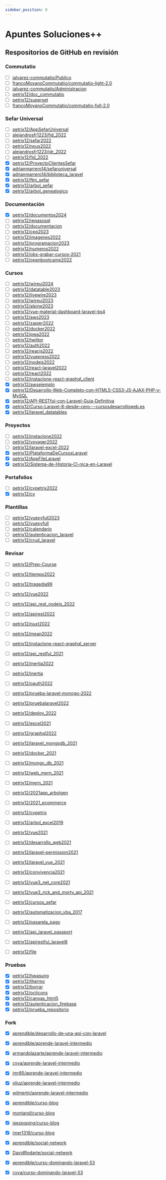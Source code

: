 ```yaml
---
sidebar_position: 0
---
```


# Apuntes Soluciones++

## Respositorios de GitHub en revisión
### Commutatio
- [ ] [jalvarez-commutatio/Publico](https://github.com/jalvarez-commutatio/Publico)
- [ ] [francoMoyanoCommutatio/commutatio-light-2.0](https://github.com/francoMoyanoCommutatio/commutatio-light-2.0)
- [ ] [jalvarez-commutatio/Administracion](https://github.com/jalvarez-commutatio/Administracion)
- [ ] [petrix12/doc_commutatio](https://github.com/petrix12/doc_commutatio)
- [ ] [petrix12/superset](https://github.com/petrix12/superset)
- [ ] [francoMoyanoCommutatio/commutatio-full-2.0](https://github.com/francoMoyanoCommutatio/commutatio-full-2.0)
### Sefar Universal
- [ ] [petrix12/AppSefarUniversal](https://github.com/petrix12/AppSefarUniversal)
- [ ] [alejandrosfr1223/fid_2022](https://github.com/alejandrosfr1223/fid_2022)
- [ ] [petrix12/sefar2022](https://github.com/petrix12/sefar2022)
- [ ] [petrix12/nous2022](https://github.com/petrix12/nous2022)
- [ ] [alejandrosfr1223/jdr_2022](https://github.com/alejandrosfr1223/jdr_2022)
- [ ] [petrix12/fid_2022](https://github.com/petrix12/fid_2022)
- [X] [petrix12/ProyectoClientesSefar](https://github.com/petrix12/ProyectoClientesSefar)
- [X] [adrianmarrero14/sefaruniversal](https://github.com/adrianmarrero14/sefaruniversal)
- [X] [adrianmarrero14/biblioteca_laravel](https://github.com/adrianmarrero14/biblioteca_laravel)
- [X] [petrix12/ftm_sefar](https://github.com/petrix12/ftm_sefar)
- [X] [petrix12/arbol_sefar](https://github.com/petrix12/arbol_sefar)
- [X] [petrix12/arbol_genealogico](https://github.com/petrix12/arbol_genealogico)
### Documentación
- [x] [petrix12/documentos2024](https://github.com/petrix12/documentos2024)
- [ ] [petrix12/repasosql](https://github.com/petrix12/repasosql)
- [ ] [petrix12/documentacion](https://github.com/petrix12/documentacion)
- [ ] [petrix12/cpp2023](https://github.com/petrix12/cpp2023)
- [ ] [petrix12/imagenes2022](https://github.com/petrix12/imagenes2022)
- [ ] [petrix12/programacion2023](https://github.com/petrix12/programacion2023)
- [ ] [petrix12/numeros2022](https://github.com/petrix12/numeros2022)
- [ ] [petrix12/obs-grabar-cursos-2021](https://github.com/petrix12/obs-grabar-cursos-2021)
- [ ] [petrix12/openbootcamp2022](https://github.com/petrix12/openbootcamp2022)
### Cursos
- [ ] [petrix12/wireui2024](https://github.com/petrix12/wireui2024)
- [ ] [petrix12/datatable2023](https://github.com/petrix12/datatable2023)
- [ ] [petrix12/livewire2023](https://github.com/petrix12/livewire2023)
- [ ] [petrix12/wireui2023](https://github.com/petrix12/wireui2023)
- [ ] [petrix12/alpine2023](https://github.com/petrix12/alpine2023)
- [ ] [petrix12/vue-material-dashboard-laravel-bs4](https://github.com/petrix12/vue-material-dashboard-laravel-bs4)
- [ ] [petrix12/aws2023](https://github.com/petrix12/aws2023)
- [ ] [petrix12/zapier2022](https://github.com/petrix12/zapier2022)
- [ ] [petrix12/docker2022](https://github.com/petrix12/docker2022)
- [ ] [petrix12/pwa2022](https://github.com/petrix12/pwa2022)
- [ ] [petrix12/twittor](https://github.com/petrix12/twittor)
- [ ] [petrix12/auth2022](https://github.com/petrix12/auth2022)
- [ ] [petrix12/reacjs2022](https://github.com/petrix12/reacjs2022)
- [ ] [petrix12/vuepress2022](https://github.com/petrix12/vuepress2022)
- [ ] [petrix12/nodejs2022](https://github.com/petrix12/nodejs2022)
- [ ] [petrix12/react-laravel2022](https://github.com/petrix12/react-laravel2022)
- [ ] [petrix12/react2022](https://github.com/petrix12/react2022)
- [ ] [petrix12/instaclone-react-graphql_client](https://github.com/petrix12/instaclone-react-graphql_client)
- [X] [petrix12/awsejemplo](https://github.com/petrix12/awsejemplo)
- [X] [petrix12/Desarrollo-Web-Completo-con-HTML5-CSS3-JS-AJAX-PHP-y-MySQL](https://github.com/petrix12/Desarrollo-Web-Completo-con-HTML5-CSS3-JS-AJAX-PHP-y-MySQL)
- [X] [petrix12/API-RESTful-con-Laravel-Guia-Definitiva](https://github.com/petrix12/API-RESTful-con-Laravel-Guia-Definitiva)
- [X] [petrix12/Curso-Laravel-8-desde-cero---cursosdesarrolloweb.es](https://github.com/petrix12/Curso-Laravel-8-desde-cero---cursosdesarrolloweb.es)
- [X] [petrix12/laravel_datatables](https://github.com/petrix12/laravel_datatables)
### Proyectos
- [ ] [petrix12/instaclone2022](https://github.com/petrix12/instaclone2022)
- [ ] [petrix12/voyager2022](https://github.com/petrix12/voyager2022)
- [ ] [petrix12/laravel-excel-2022](https://github.com/petrix12/laravel-excel-2022)
- [X] [petrix12/PlataformaDeCursosLaravel](https://github.com/petrix12/PlataformaDeCursosLaravel)
- [X] [petrix12/AppFileLaravel](https://github.com/petrix12/AppFileLaravel)
- [X] [petrix12/Sistema-de-Historia-Cl-nica-en-Laravel](https://github.com/petrix12/Sistema-de-Historia-Cl-nica-en-Laravel)
### Portafolios
- [ ] [petrix12/cvpetrix2022](https://github.com/petrix12/cvpetrix2022)
- [X] [petrix12/cv](https://github.com/petrix12/cv)
### Plantillas
- [ ] [petrix12/vuexyfull2023](https://github.com/petrix12/vuexyfull2023)
- [ ] [petrix12/vuexyfull](https://github.com/petrix12/vuexyfull)
- [ ] [petrix12/calendario](https://github.com/petrix12/calendario)
- [ ] [petrix12/autenticacion_laravel](https://github.com/petrix12/autenticacion_laravel)
- [ ] [petrix12/crud_laravel](https://github.com/petrix12/crud_laravel)

### Revisar
- [ ] [petrix12/Prep-Course](https://github.com/petrix12/Prep-Course)
- [ ] [petrix12/tiempo2022](https://github.com/petrix12/tiempo2022)
- [ ] [petrix12/tragedia99](https://github.com/petrix12/tragedia99)
- [ ] [petrix12/vue2022](https://github.com/petrix12/vue2022)
- [ ] [petrix12/api_rest_nodejs_2022](https://github.com/petrix12/api_rest_nodejs_2022)
- [ ] [petrix12/apirest2022](https://github.com/petrix12/apirest2022)
- [ ] [petrix12/nuxt2022](https://github.com/petrix12/nuxt2022)
- [ ] [petrix12/mean2022](https://github.com/petrix12/mean2022)
- [ ] [petrix12/instaclone-react-graphql_server](https://github.com/petrix12/instaclone-react-graphql_server)
- [ ] [petrix12/api_restful_2021](https://github.com/petrix12/api_restful_2021)
- [ ] [petrix12/inertia2022](https://github.com/petrix12/inertia2022)
- [ ] [petrix12/inertia](https://github.com/petrix12/inertia)
- [ ] [petrix12/oauth2022](https://github.com/petrix12/oauth2022)
- [ ] [petrix12/prueba-laravel-monogo-2022](https://github.com/petrix12/prueba-laravel-monogo-2022)
- [ ] [petrix12/pruebalaravel2022](https://github.com/petrix12/pruebalaravel2022)
- [ ] [petrix12/deploy_2022](https://github.com/petrix12/deploy_2022)
- [ ] [petrix12/excel2021](https://github.com/petrix12/excel2021)
- [ ] [petrix12/graphql2022](https://github.com/petrix12/graphql2022)
- [ ] [petrix12/laravel_mongodb_2021](https://github.com/petrix12/laravel_mongodb_2021)
- [ ] [petrix12/docker_2021](https://github.com/petrix12/docker_2021)
- [ ] [petrix12/mongo_db_2021](https://github.com/petrix12/mongo_db_2021)
- [ ] [petrix12/web_mern_2021](https://github.com/petrix12/web_mern_2021)
- [ ] [petrix12/mern_2021](https://github.com/petrix12/mern_2021)
- [ ] [petrix12/2021app_arbolgen](https://github.com/petrix12/2021app_arbolgen)
- [ ] [petrix12/2021_ecommerce](https://github.com/petrix12/2021_ecommerce)
- [ ] [petrix12/cvpetrix](https://github.com/petrix12/cvpetrix)
- [ ] [petrix12/arbol_excel2019](https://github.com/petrix12/arbol_excel2019)
- [ ] [petrix12/vue2021](https://github.com/petrix12/vue2021)
- [ ] [petrix12/desarrollo_web2021](https://github.com/petrix12/desarrollo_web2021)
- [ ] [petrix12/laravel-permission2021](https://github.com/petrix12/laravel-permission2021)
- [ ] [petrix12/laravel_vue_2021](https://github.com/petrix12/laravel_vue_2021)
- [ ] [petrix12/convivencia2021](https://github.com/petrix12/convivencia2021)
- [ ] [petrix12/vue3_net_core2021](https://github.com/petrix12/vue3_net_core2021)
- [ ] [petrix12/vue3_rick_and_morty_api_2021](https://github.com/petrix12/vue3_rick_and_morty_api_2021)
- [ ] [petrix12/cursos_sefar](https://github.com/petrix12/cursos_sefar)
- [ ] [petrix12/automatizacion_vba_2017](https://github.com/petrix12/automatizacion_vba_2017)
- [ ] [petrix12/pasarela_pago](https://github.com/petrix12/pasarela_pago)
- [ ] [petrix12/api_laravel_passport](https://github.com/petrix12/api_laravel_passport)
- [ ] [petrix12/apirestful_laravel8](https://github.com/petrix12/apirestful_laravel8)
- [ ] [petrix12/file](https://github.com/petrix12/file)


### Pruebas
- [X] [petrix12/hwasung](https://github.com/petrix12/hwasung)
- [X] [petrix12/thermo](https://github.com/petrix12/thermo)
- [X] [petrix12/borrar](https://github.com/petrix12/borrar)
- [X] [petrix12/octicons](https://github.com/petrix12/octicons)
- [X] [petrix12/canvas_html5](https://github.com/petrix12/canvas_html5)
- [X] [petrix12/autenticacion_firebase](https://github.com/petrix12/autenticacion_firebase)
- [X] [petrix12/prueba_repositorio](https://github.com/petrix12/prueba_repositorio)

### Fork
- [X] [aprendible/desarrollo-de-una-api-con-laravel](https://github.com/aprendible/desarrollo-de-una-api-con-laravel)
- [X] [aprendible/aprende-laravel-intermedio](https://github.com/aprendible/aprende-laravel-intermedio)
- [X] [armandolazarte/aprende-laravel-intermedio](https://github.com/armandolazarte/aprende-laravel-intermedio)
- [X] [cvva/aprende-laravel-intermedio](https://github.com/cvva/aprende-laravel-intermedio)
- [X] [jmr85/aprende-laravel-intermedio](https://github.com/jmr85/aprende-laravel-intermedio)
- [X] [oliuz/aprende-laravel-intermedio](https://github.com/oliuz/aprende-laravel-intermedio)
- [X] [wilmertri/aprende-laravel-intermedio](https://github.com/wilmertri/aprende-laravel-intermedio)
- [X] [aprendible/curso-blog](https://github.com/aprendible/curso-blog)
- [X] [montand/curso-blog](https://github.com/montand/curso-blog)
- [x] [jeespoping/curso-blog](https://github.com/jeespoping/curso-blog)
- [x] [imer1319/curso-blog](https://github.com/imer1319/curso-blog)
- [x] [aprendible/social-network](https://github.com/aprendible/social-network)
- [x] [DavidRodarte/social-network](https://github.com/DavidRodarte/social-network)
- [x] [aprendible/curso-dominando-laravel-53](https://github.com/aprendible/curso-dominando-laravel-53)
- [x] [cvva/curso-dominando-laravel-53](https://github.com/cvva/curso-dominando-laravel-53)


